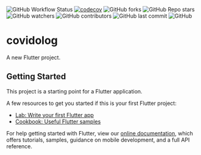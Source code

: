 ![GitHub Workflow Status](https://img.shields.io/github/workflow/status/yusubX/Covidolog/Coverage)
[![codecov](https://codecov.io/gh/yusubx/Covidolog/branch/main/graph/badge.svg)](https://codecov.io/gh/yusubx/Covidolog)
![GitHub forks](https://img.shields.io/github/forks/yusubx/Covidolog)
![GitHub Repo stars](https://img.shields.io/github/stars/yusubx/Covidolog)
![GitHub watchers](https://img.shields.io/github/watchers/yusubx/Covidolog)
![GitHub contributors](https://img.shields.io/github/contributors/yusubx/Covidolog)
![GitHub last commit](https://img.shields.io/github/last-commit/yusubx/Covidolog)
![GitHub](https://img.shields.io/github/license/yusubx/Covidolog)

# covidolog

A new Flutter project.

## Getting Started

This project is a starting point for a Flutter application.

A few resources to get you started if this is your first Flutter project:

- [Lab: Write your first Flutter app](https://flutter.dev/docs/get-started/codelab)
- [Cookbook: Useful Flutter samples](https://flutter.dev/docs/cookbook)

For help getting started with Flutter, view our
[online documentation](https://flutter.dev/docs), which offers tutorials,
samples, guidance on mobile development, and a full API reference.
